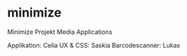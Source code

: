 # minimize
Minimize Projekt Media Applications

Applikation: Celia
UX & CSS: Saskia 
Barcodescanner: Lukas 
